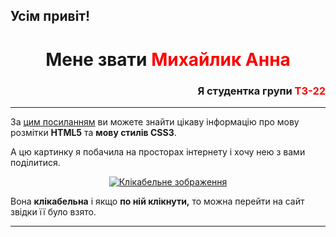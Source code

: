 <!DOCTYPE html>
<html lang="en">

<head>
    <meta charset="UTF-8" />
    <meta name="viewport" content="width=device-width, initial-scale=1.0" />
    <link rel="stylesheet" href="style.css" />

</head>

<body>
    <h2>
        Усім привіт!
    </h2>
    <div style="text-align: center;">
        <h1>Мене звати <font color="red">Михайлик Анна</font></h1>
        <h3 style="text-align: right;"> Я студентка групи <font color="red">ТЗ-22</font></h3>
        <hr> <!-- Горизонтальна лінія -->
        <p style="text-align: left;"> За <a href="https://html-css.co.ua/"> цим посиланням</a> ви можете знайти цікаву інформацію про мову розмітки <strong>HTML5</strong> та <strong>мову стилів CSS3</strong>.</p>
        <p style="text-align: left;"> А цю картинку я побачила на просторах інтернету і хочу нею з вами поділитися.</p>
        <a href="https://www.wpbasics.org/html-and-css-tutorials-for-beginners/"><img src="https://www.wpbasics.org/wp-content/uploads/2017/10/Featured-Image-e1508978000326.png" alt="Клікабельне зображення"></a>
        <p style="text-align: left;"> Вона <strong>клікабельна</strong> і якщо <strong>по ній клікнути,</strong> то можна перейти на сайт звідки її було взято.</p>
        <hr> <!-- Горизонтальна лінія -->
    </div>
   
</body>

</html>

